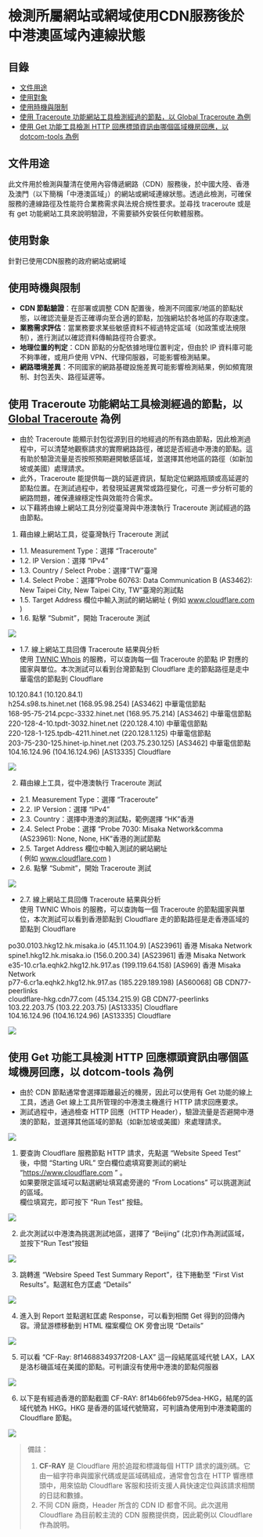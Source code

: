 # 檢測所屬網站或網域使用CDN服務後於中港澳區域內連線狀態

## 目錄

  - [文件用途](#文件用途)
  - [使用對象](#使用對象)
  - [使用時機與限制](#使用時機與限制)
  - [使用 Traceroute 功能網站工具檢測經過的節點，以 Global Traceroute 為例](#使用-traceroute-功能網站工具檢測經過的節點以-global-traceroute-為例)
  - [使用 Get 功能工具檢測 HTTP 回應標頭資訊由哪個區域機房回應，以 dotcom-tools 為例](#使用-get-功能工具檢測-http-回應標頭資訊由哪個區域機房回應以-dotcom-tools-為例)

## 文件用途

此文件用於檢測與釐清在使用內容傳遞網路（CDN）服務後，於中國大陸、香港及澳門（以下簡稱「中港澳區域」）的網站或網域連線狀態。透過此檢測，可確保服務的連線路徑及性能符合業務需求與法規合規性要求。並尋找 traceroute 或是有 get 功能網站工具來說明驗證，不需要額外安裝任何軟體服務。

## 使用對象

針對已使用CDN服務的政府網站或網域

## 使用時機與限制

- **CDN 節點驗證**：在部署或調整 CDN 配置後，檢測不同國家/地區的節點狀態，以確認流量是否正確導向至合適的節點，加強網站於各地區的存取速度。
- **業務需求評估**：當業務要求某些敏感資料不經過特定區域（如政策或法規限制），進行測試以確認資料傳輸路徑符合要求。
- **地理位置的判定**：CDN 節點的分配依據地理位置判定，但由於 IP 資料庫可能不夠準確，或用戶使用 VPN、代理伺服器，可能影響檢測結果。
- **網路環境差異**：不同國家的網路基礎設施差異可能影響檢測結果，例如頻寬限制、封包丟失、路徑延遲等。

## 使用 Traceroute 功能網站工具檢測經過的節點，以 [Global Traceroute](https://www.globaltraceroute.com/) 為例

- 由於 Traceroute 能顯示封包從源到目的地經過的所有路由節點，因此檢測過程中，可以清楚地觀察請求的實際網路路徑，確認是否經過中港澳的節點。這有助於驗證流量是否按照預期避開敏感區域，並選擇其他地區的路徑（如新加坡或美國）處理請求。
- 此外，Traceroute 能提供每一跳的延遲資訊，幫助定位網路瓶頸或高延遲的節點位置。在測試過程中，若發現延遲異常或路徑變化，可進一步分析可能的網路問題，確保連線穩定性與效能符合需求。
- 以下藉將由線上網站工具分別從臺灣與中港澳執行 Traceroute 測試經過的路由節點。

1. 藉由線上網站工具，從臺灣執行 Traceroute 測試
 - 1.1. Measurement Type：選擇 “Traceroute”
 - 1.2. IP Version：選擇 “IPv4”
 - 1.3. Country / Select Probe：選擇“TW”臺灣
 - 1.4. Select Probe：選擇“Probe 60763: Data Communication B (AS3462): New Taipei City, New Taipei City, TW”臺灣的測試點
 - 1.5. Target Address 欄位中輸入測試的網站網址 ( 例如 www.cloudflare.com )
 - 1.6. 點擊 “Submit”，開始 Traceroute 測試

![](./img/traceroute-01.png)

 - 1.7. 線上網站工具回傳 Traceroute 結果與分析  
使用 [TWNIC Whois](https://www.twnic.tw/whois_n.php) 的服務，可以查詢每一個 Traceroute 的節點 IP 對應的國家與單位。本次測試可以看到台灣節點到 Cloudflare 走的節點路徑是走中華電信的節點到 Cloudflare  

10.120.84.1 (10.120.84.1)  
h254.s98.ts.hinet.net (168.95.98.254) [AS3462] 中華電信節點  
168-95-75-214.pcpc-3332.hinet.net (168.95.75.214) [AS3462] 中華電信節點  
220-128-4-10.tpdt-3032.hinet.net (220.128.4.10) 中華電信節點  
220-128-1-125.tpdb-4211.hinet.net (220.128.1.125) 中華電信節點  
203-75-230-125.hinet-ip.hinet.net (203.75.230.125) [AS3462] 中華電信節點  
104.16.124.96 (104.16.124.96) [AS13335] Cloudflare  

![](./img/traceroute-02.png)

2. 藉由線上工具，從中港澳執行 Traceroute 測試
 - 2.1. Measurement Type：選擇 “Traceroute”
 - 2.2. IP Version：選擇 “IPv4”
 - 2.3. Country：選擇中港澳的測試點，範例選擇 “HK”香港
 - 2.4. Select Probe：選擇 “Probe 7030: Misaka Network&amp;comma (AS23961): None, None, HK”香港的測試節點
 - 2.5. Target Address 欄位中輸入測試的網站網址  
( 例如 www.cloudflare.com )  
 - 2.6. 點擊 “Submit”，開始 Traceroute 測試

![](./img/traceroute-03.png)

 - 2.7. 線上網站工具回傳 Traceroute 結果與分析  
使用 TWNIC Whois 的服務，可以查詢每一個 Traceroute 的節點國家與單位，本次測試可以看到香港節點到 Cloudflare 走的節點路徑是走香港區域的節點到 Cloudflare  

po30.0103.hkg12.hk.misaka.io (45.11.104.9) [AS23961] 香港 Misaka Network  
spine1.hkg12.hk.misaka.io (156.0.200.34) [AS23961] 香港 Misaka Network  
e35-10.cr1a.eqhk2.hkg12.hk.917.as (199.119.64.158) [AS969] 香港 Misaka Network  
p77-6.cr1a.eqhk2.hkg12.hk.917.as (185.229.189.198) [AS60068] GB CDN77-peerlinks  
cloudflare-hkg.cdn77.com (45.134.215.9) GB CDN77-peerlinks  
103.22.203.75 (103.22.203.75) [AS13335] Cloudflare  
104.16.124.96 (104.16.124.96) [AS13335] Cloudflare  

![](./img/traceroute-04.png)

## 使用 Get 功能工具檢測 HTTP 回應標頭資訊由哪個區域機房回應，以 dotcom-tools 為例

- 由於 CDN 節點通常會選擇距離最近的機房，因此可以使用有 Get 功能的線上工具，透過 Get 線上工具所管理的中港澳主機進行 HTTP 請求回應要求。
- 測試過程中，通過檢查 HTTP 回應（HTTP Header），驗證流量是否避開中港澳的節點，並選擇其他區域的節點（如新加坡或美國）來處理請求。

![](./img/dotcom-tool-01.png)

1. 要查詢 Cloudflare 服務節點 HTTP 請求，先點選 “Website Speed Test” 後，中間 “Starting URL” 空白欄位處填寫要測試的網址    “https://www.cloudflare.com ” 。  
如果要限定區域可以點選網址填寫處旁邊的 “From Locations” 可以挑選測試的區域。  
欄位填寫完，即可按下 “Run Test” 按鈕。  

![](./img/dotcom-tool-02.png)

2. 此次測試以中港澳為挑選測試地區，選擇了 “Beijing” (北京)作為測試區域，並按下“Run Test”按鈕

![](./img/dotcom-tool-03.png)

3. 跳轉進 “Websire Speed Test Summary Report”，往下捲動至 “First Vist Results”。點選紅色方匡處 “Details”

![](./img/dotcom-tool-04.png)

4. 進入到 Report 並點選紅匡處 Response，可以看到相關 Get 得到的回傳內容。滑鼠游標移動到 HTML 檔案欄位 OK 旁會出現  “Details”

![](./img/dotcom-tool-05.png)

5. 可以看 “CF-Ray: 8f1468834937f208-LAX” 這一段結尾區域代號 LAX，LAX 是洛杉磯區域在美國的節點。可判讀沒有使用中港澳的節點伺服器

![](./img/dotcom-tool-06.png)

6. 以下是有經過香港的節點截圖 CF-RAY: 8f14b66feb975dea-HKG，結尾的區域代號為 HKG。HKG 是香港的區域代號簡寫，可判讀為使用到中港澳範圍的 Cloudflare 節點。

![](./img/dotcom-tool-07.png)

>
> 備註：
>  1. **CF-RAY** 是 Cloudflare 用於追蹤和標識每個 HTTP 請求的識別碼。它由一組字符串與國家代碼或是區域碼組成，通常會包含在 HTTP 響應標頭中，用來協助 Cloudflare 客服和技術支援人員快速定位與該請求相關的日誌和數據。
>  2. 不同 CDN 廠商，Header 所含的 CDN ID 都會不同。此次選用 Cloudflare 為目前較主流的 CDN 服務提供商，因此範例以 Cloudflare 作為說明。
>

